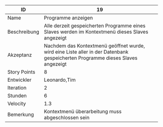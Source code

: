 | ID         |19|
|------------|-|
|Name        |Programme anzeigen|
|Beschreibung|Alle derzeit gespeicherten Programme eines Slaves werden im Kontextmenü dieses Slaves angezeigt| 
|Akzeptanz   |Nachdem das Kontextmenü geöffnet wurde, wird eine Liste aller in der Datenbank gespeicherten Programme dieses Slaves angezeigt|
|Story Points|8|
|Entwickler  |Leonardo,Tim|
|Iteration   |2|
|Stunden     |6|
|Velocity    |1.3|
|Bemerkung   |Kontextmenü überarbeitung muss abgeschlossen sein|

